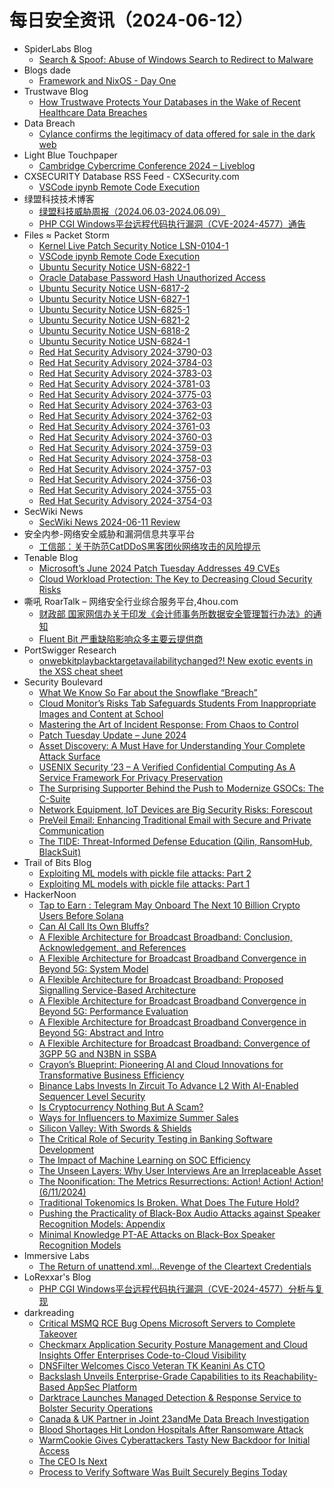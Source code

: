# 每日安全资讯（2024-06-12）

- SpiderLabs Blog
  - [Search & Spoof: Abuse of Windows Search to Redirect to Malware](https://www.trustwave.com/en-us/resources/blogs/spiderlabs-blog/search-spoof-abuse-of-windows-search-to-redirect-to-malware/)
- Blogs  dade
  - [Framework and NixOS - Day One](https://0xda.de/blog/2024/06/framework-and-nixos-day-one/)
- Trustwave Blog
  - [How Trustwave Protects Your Databases in the Wake of Recent Healthcare Data Breaches](https://www.trustwave.com/en-us/resources/blogs/trustwave-blog/how-trustwave-protects-your-databases-in-the-wake-of-recent-healthcare-data-breaches/)
- Data Breach
  - [Cylance confirms the legitimacy of data offered for sale in the dark web](https://securityaffairs.com/164441/data-breach/cylance-data-sale.html)
- Light Blue Touchpaper
  - [Cambridge Cybercrime Conference 2024 – Liveblog](https://www.lightbluetouchpaper.org/2024/06/11/cambridge-cybercrime-conference-2024-liveblog/)
- CXSECURITY Database RSS Feed - CXSecurity.com
  - [VSCode ipynb Remote Code Execution](https://cxsecurity.com/issue/WLB-2024060030)
- 绿盟科技技术博客
  - [绿盟科技威胁周报（2024.06.03-2024.06.09）](https://blog.nsfocus.net/weeklyreport202423/)
  - [PHP CGI Windows平台远程代码执行漏洞（CVE-2024-4577）通告](https://blog.nsfocus.net/php-cgi-windowscve-2024-4577/)
- Files ≈ Packet Storm
  - [Kernel Live Patch Security Notice LSN-0104-1](https://packetstormsecurity.com/files/179030/LSN-0104-1.txt)
  - [VSCode ipynb Remote Code Execution](https://packetstormsecurity.com/files/179029/vscode_ipynb_remote_dev_exec.rb.txt)
  - [Ubuntu Security Notice USN-6822-1](https://packetstormsecurity.com/files/179028/USN-6822-1.txt)
  - [Oracle Database Password Hash Unauthorized Access](https://packetstormsecurity.com/files/179027/oraclepasswordhash-disclose.txt)
  - [Ubuntu Security Notice USN-6817-2](https://packetstormsecurity.com/files/179026/USN-6817-2.txt)
  - [Ubuntu Security Notice USN-6827-1](https://packetstormsecurity.com/files/179025/USN-6827-1.txt)
  - [Ubuntu Security Notice USN-6825-1](https://packetstormsecurity.com/files/179024/USN-6825-1.txt)
  - [Ubuntu Security Notice USN-6821-2](https://packetstormsecurity.com/files/179023/USN-6821-2.txt)
  - [Ubuntu Security Notice USN-6818-2](https://packetstormsecurity.com/files/179022/USN-6818-2.txt)
  - [Ubuntu Security Notice USN-6824-1](https://packetstormsecurity.com/files/179021/USN-6824-1.txt)
  - [Red Hat Security Advisory 2024-3790-03](https://packetstormsecurity.com/files/179020/RHSA-2024-3790-03.txt)
  - [Red Hat Security Advisory 2024-3784-03](https://packetstormsecurity.com/files/179019/RHSA-2024-3784-03.txt)
  - [Red Hat Security Advisory 2024-3783-03](https://packetstormsecurity.com/files/179018/RHSA-2024-3783-03.txt)
  - [Red Hat Security Advisory 2024-3781-03](https://packetstormsecurity.com/files/179017/RHSA-2024-3781-03.txt)
  - [Red Hat Security Advisory 2024-3775-03](https://packetstormsecurity.com/files/179016/RHSA-2024-3775-03.txt)
  - [Red Hat Security Advisory 2024-3763-03](https://packetstormsecurity.com/files/179015/RHSA-2024-3763-03.txt)
  - [Red Hat Security Advisory 2024-3762-03](https://packetstormsecurity.com/files/179014/RHSA-2024-3762-03.txt)
  - [Red Hat Security Advisory 2024-3761-03](https://packetstormsecurity.com/files/179013/RHSA-2024-3761-03.txt)
  - [Red Hat Security Advisory 2024-3760-03](https://packetstormsecurity.com/files/179012/RHSA-2024-3760-03.txt)
  - [Red Hat Security Advisory 2024-3759-03](https://packetstormsecurity.com/files/179011/RHSA-2024-3759-03.txt)
  - [Red Hat Security Advisory 2024-3758-03](https://packetstormsecurity.com/files/179010/RHSA-2024-3758-03.txt)
  - [Red Hat Security Advisory 2024-3757-03](https://packetstormsecurity.com/files/179009/RHSA-2024-3757-03.txt)
  - [Red Hat Security Advisory 2024-3756-03](https://packetstormsecurity.com/files/179008/RHSA-2024-3756-03.txt)
  - [Red Hat Security Advisory 2024-3755-03](https://packetstormsecurity.com/files/179007/RHSA-2024-3755-03.txt)
  - [Red Hat Security Advisory 2024-3754-03](https://packetstormsecurity.com/files/179006/RHSA-2024-3754-03.txt)
- SecWiki News
  - [SecWiki News 2024-06-11 Review](http://www.sec-wiki.com/?2024-06-11)
- 安全内参-网络安全威胁和漏洞信息共享平台
  - [工信部：关于防范CatDDoS黑客团伙网络攻击的风险提示](https://www.secrss.com/articles/66958)
- Tenable Blog
  - [Microsoft’s June 2024 Patch Tuesday Addresses 49 CVEs](https://www.tenable.com/blog/microsofts-june-2024-patch-tuesday-addresses-49-cves)
  - [Cloud Workload Protection: The Key to Decreasing Cloud Security Risks](https://www.tenable.com/blog/cloud-workload-protection-the-key-to-decreasing-cloud-security-risks)
- 嘶吼 RoarTalk – 网络安全行业综合服务平台,4hou.com
  - [财政部 国家网信办关于印发《会计师事务所数据安全管理暂行办法》的通知](https://www.4hou.com/posts/OXVY)
  - [Fluent Bit 严重缺陷影响众多主要云提供商](https://www.4hou.com/posts/xzQ3)
- PortSwigger Research
  - [onwebkitplaybacktargetavailabilitychanged?! New exotic events in the XSS cheat sheet](https://portswigger.net/research/new-exotic-events-in-the-xss-cheat-sheet)
- Security Boulevard
  - [What We Know So Far about the Snowflake “Breach”](https://securityboulevard.com/2024/06/what-we-know-so-far-about-the-snowflake-breach/)
  - [Cloud Monitor’s Risks Tab Safeguards Students From Inappropriate Images and Content at School](https://securityboulevard.com/2024/06/cloud-monitors-risks-tab-safeguards-students-from-inappropriate-images-and-content-at-school/)
  - [Mastering the Art of Incident Response: From Chaos to Control](https://securityboulevard.com/2024/06/mastering-the-art-of-incident-response-from-chaos-to-control/)
  - [Patch Tuesday Update – June 2024](https://securityboulevard.com/2024/06/patch-tuesday-update-june-2024/)
  - [Asset Discovery: A Must Have for Understanding Your Complete Attack Surface](https://securityboulevard.com/2024/06/asset-discovery-a-must-have-for-understanding-your-complete-attack-surface/)
  - [USENIX Security ’23 – A Verified Confidential Computing As A Service Framework For Privacy Preservation](https://securityboulevard.com/2024/06/usenix-security-23-a-verified-confidential-computing-as-a-service-framework-for-privacy-preservation/)
  - [The Surprising Supporter Behind the Push to Modernize GSOCs: The C-Suite](https://securityboulevard.com/2024/06/the-surprising-supporter-behind-the-push-to-modernize-gsocs-the-c-suite/)
  - [Network Equipment, IoT Devices are Big Security Risks: Forescout](https://securityboulevard.com/2024/06/network-equipment-iot-devices-are-big-security-risks-forescout/)
  - [PreVeil Email: Enhancing Traditional Email with Secure and Private Communication](https://securityboulevard.com/2024/06/preveil-email-enhancing-traditional-email-with-secure-and-private-communication/)
  - [The TIDE: Threat-Informed Defense Education (Qilin, RansomHub, BlackSuit)](https://securityboulevard.com/2024/06/the-tide-threat-informed-defense-education-qilin-ransomhub-blacksuit/)
- Trail of Bits Blog
  - [Exploiting ML models with pickle file attacks: Part 2](https://blog.trailofbits.com/2024/06/11/exploiting-ml-models-with-pickle-file-attacks-part-2/)
  - [Exploiting ML models with pickle file attacks: Part 1](https://blog.trailofbits.com/2024/06/11/exploiting-ml-models-with-pickle-file-attacks-part-1/)
- HackerNoon
  - [Tap to Earn : Telegram May Onboard The Next 10 Billion Crypto Users Before Solana](https://hackernoon.com/tap-to-earn-telegram-may-onboard-the-next-10-billion-crypto-users-before-solana?source=rss)
  - [Can AI Call Its Own Bluffs?](https://hackernoon.com/can-ai-call-its-own-bluffs?source=rss)
  - [A Flexible Architecture for Broadcast Broadband: Conclusion, Acknowledgement, and References](https://hackernoon.com/a-flexible-architecture-for-broadcast-broadband-conclusion-acknowledgement-and-references?source=rss)
  - [A Flexible Architecture for Broadcast Broadband Convergence in Beyond 5G: System Model](https://hackernoon.com/a-flexible-architecture-for-broadcast-broadband-convergence-in-beyond-5g-system-model?source=rss)
  - [A Flexible Architecture for Broadcast Broadband: Proposed Signalling Service-Based Architecture](https://hackernoon.com/a-flexible-architecture-for-broadcast-broadband-proposed-signalling-service-based-architecture?source=rss)
  - [A Flexible Architecture for Broadcast Broadband Convergence in Beyond 5G: Performance Evaluation](https://hackernoon.com/a-flexible-architecture-for-broadcast-broadband-convergence-in-beyond-5g-performance-evaluation?source=rss)
  - [A Flexible Architecture for Broadcast Broadband Convergence in Beyond 5G: Abstract and Intro](https://hackernoon.com/a-flexible-architecture-for-broadcast-broadband-convergence-in-beyond-5g-abstract-and-intro?source=rss)
  - [A Flexible Architecture for Broadcast Broadband: Convergence of 3GPP 5G and N3BN in SSBA](https://hackernoon.com/a-flexible-architecture-for-broadcast-broadband-convergence-of-3gpp-5g-and-n3bn-in-ssba?source=rss)
  - [Crayon’s Blueprint: Pioneering AI and Cloud Innovations for Transformative Business Efficiency](https://hackernoon.com/crayons-blueprint-pioneering-ai-and-cloud-innovations-for-transformative-business-efficiency?source=rss)
  - [Binance Labs Invests In Zircuit To Advance L2 With AI-Enabled Sequencer Level Security](https://hackernoon.com/binance-labs-invests-in-zircuit-to-advance-l2-with-ai-enabled-sequencer-level-security?source=rss)
  - [Is Cryptocurrency Nothing But A Scam?](https://hackernoon.com/is-cryptocurrency-nothing-but-a-scam?source=rss)
  - [Ways for Influencers to Maximize Summer Sales](https://hackernoon.com/ways-for-influencers-to-maximize-summer-sales?source=rss)
  - [Silicon Valley: With Swords & Shields](https://hackernoon.com/silicon-valley-with-swords-and-shields?source=rss)
  - [The Critical Role of Security Testing in Banking Software Development](https://hackernoon.com/the-critical-role-of-security-testing-in-banking-software-development?source=rss)
  - [The Impact of Machine Learning on SOC Efficiency](https://hackernoon.com/the-impact-of-machine-learning-on-soc-efficiency?source=rss)
  - [The Unseen Layers: Why User Interviews Are an Irreplaceable Asset](https://hackernoon.com/the-unseen-layers-why-user-interviews-are-an-irreplaceable-asset?source=rss)
  - [The Noonification: The Metrics Resurrections: Action! Action! Action! (6/11/2024)](https://hackernoon.com/6-11-2024-noonification?source=rss)
  - [Traditional Tokenomics Is Broken. What Does The Future Hold?](https://hackernoon.com/traditional-tokenomics-is-broken-what-does-the-future-hold?source=rss)
  - [Pushing the Practicality of Black-Box Audio Attacks against Speaker Recognition Models: Appendix](https://hackernoon.com/pushing-the-practicality-of-black-box-audio-attacks-against-speaker-recognition-models-appendix?source=rss)
  - [Minimal Knowledge PT-AE Attacks on Black-Box Speaker Recognition Models](https://hackernoon.com/minimal-knowledge-pt-ae-attacks-on-black-box-speaker-recognition-models?source=rss)
- Immersive Labs
  - [The Return of unattend.xml…Revenge of the Cleartext Credentials](https://www.immersivelabs.com/blog/the-return-of-unattend-xml-revenge-of-the-cleartext-credentials/)
- LoRexxar's Blog
  - [PHP CGI Windows平台远程代码执行漏洞（CVE-2024-4577）分析与复现](https://lorexxar.cn/2024/06/11/phpcgi-rce/)
- darkreading
  - [Critical MSMQ RCE Bug Opens Microsoft Servers to Complete Takeover](https://www.darkreading.com/vulnerabilities-threats/critical-msmq-rce-bug-microsoft-servers-complete-takeover)
  - [Checkmarx Application Security Posture Management and Cloud Insights Offer Enterprises Code-to-Cloud Visibility](https://www.darkreading.com/cloud-security/checkmarx-application-security-posture-management-and-cloud-insights-offer-enterprises-code-to-cloud-visibility)
  - [DNSFilter Welcomes Cisco Veteran TK Keanini As CTO](https://www.darkreading.com/cybersecurity-operations/dnsfilter-welcomes-cisco-veteran-tk-keanini-as-cto)
  - [Backslash Unveils Enterprise-Grade Capabilities to its Reachability-Based AppSec Platform](https://www.darkreading.com/application-security/backslash-unveils-enterprise-grade-capabilities-to-its-reachability-based-appsec-platform)
  - [Darktrace Launches Managed Detection &amp; Response Service to Bolster Security Operations](https://www.darkreading.com/cybersecurity-operations/darktrace-launches-managed-detection-response-service-to-bolster-security-operations)
  - [Canada &amp; UK Partner in Joint 23andMe Data Breach Investigation](https://www.darkreading.com/cyberattacks-data-breaches/canada-and-uk-partner-in-joint-23andme-data-breach-investigation)
  - [Blood Shortages Hit London Hospitals After Ransomware Attack](https://www.darkreading.com/cyberattacks-data-breaches/blood-shortages-hit-london-hospitals-after-ransomeware-attack)
  - [WarmCookie Gives Cyberattackers Tasty New Backdoor for Initial Access](https://www.darkreading.com/cyberattacks-data-breaches/warmcookie-cyberattackers-backdoor-initial-access)
  - [The CEO Is Next](https://www.darkreading.com/cybersecurity-operations/the-ceo-is-next)
  - [Process to Verify Software Was Built Securely Begins Today](https://www.darkreading.com/application-security/process-software-self-attestation-begins-today)
